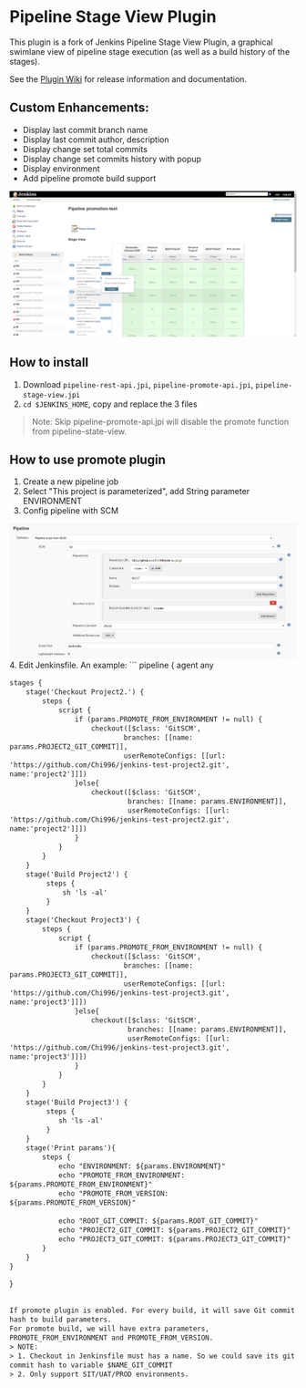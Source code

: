 # Pipeline Stage View Plugin

This plugin is a fork of Jenkins Pipeline Stage View Plugin, a graphical swimlane view of pipeline stage execution (as well as a build history of the stages). 

See the [Plugin Wiki](https://wiki.jenkins-ci.org/display/JENKINS/Pipeline+Stage+View+Plugin) for release information and documentation. 

## Custom Enhancements: 

- Display last commit branch name
- Display last commit author, description
- Display change set total commits
- Display change set commits history with popup
- Display environment
- Add pipeline promote build support

<img src="doc/pipeline-stage-view.png"/>

## How to install

1. Download `pipeline-rest-api.jpi`, `pipeline-promote-api.jpi`, `pipeline-stage-view.jpi`
2. `cd $JENKINS_HOME`, copy and replace the 3 files

> Note: Skip pipeline-promote-api.jpi will disable the promote function from pipeline-state-view. 

## How to use promote plugin

1. Create a new pipeline job
2. Select "This project is parameterized", add String parameter ENVIRONMENT
3. Config pipeline with SCM
<img src="doc/job-config.png"/>
4. Edit Jenkinsfile. An example:
```
pipeline {
    agent any

    stages {
        stage('Checkout Project2.') {
            steps {
                script {
                    if (params.PROMOTE_FROM_ENVIRONMENT != null) {
                        checkout([$class: 'GitSCM',
                        		branches: [[name: params.PROJECT2_GIT_COMMIT]],
                        		userRemoteConfigs: [[url: 'https://github.com/Chi996/jenkins-test-project2.git', name:'project2']]])
                    }else{
                        checkout([$class: 'GitSCM',
                                 branches: [[name: params.ENVIRONMENT]],
                                 userRemoteConfigs: [[url: 'https://github.com/Chi996/jenkins-test-project2.git', name:'project2']]])
                    }
                }
            }
        }
        stage('Build Project2') {
             steps {
                 sh 'ls -al'
             }
        }
        stage('Checkout Project3') {
            steps {
                script {
                    if (params.PROMOTE_FROM_ENVIRONMENT != null) {
                        checkout([$class: 'GitSCM',
                                branches: [[name: params.PROJECT3_GIT_COMMIT]],
                                userRemoteConfigs: [[url: 'https://github.com/Chi996/jenkins-test-project3.git', name:'project3']]])
                    }else{
                        checkout([$class: 'GitSCM',
                                 branches: [[name: params.ENVIRONMENT]],
                                 userRemoteConfigs: [[url: 'https://github.com/Chi996/jenkins-test-project3.git', name:'project3']]])
                    }
                }
            }
        }
        stage('Build Project3') {
             steps {
                sh 'ls -al'
             }
        }
        stage('Print params'){
            steps {
                echo "ENVIRONMENT: ${params.ENVIRONMENT}"
                echo "PROMOTE_FROM_ENVIRONMENT: ${params.PROMOTE_FROM_ENVIRONMENT}"
                echo "PROMOTE_FROM_VERSION: ${params.PROMOTE_FROM_VERSION}"

                echo "ROOT_GIT_COMMIT: ${params.ROOT_GIT_COMMIT}"
                echo "PROJECT2_GIT_COMMIT: ${params.PROJECT2_GIT_COMMIT}"
                echo "PROJECT3_GIT_COMMIT: ${params.PROJECT3_GIT_COMMIT}"
            }
        }
    }
}
```

If promote plugin is enabled. For every build, it will save Git commit hash to build parameters. 
For promote build, we will have extra parameters, PROMOTE_FROM_ENVIRONMENT and PROMOTE_FROM_VERSION. 
> NOTE: 
> 1. Checkout in Jenkinsfile must has a name. So we could save its git commit hash to variable $NAME_GIT_COMMIT
> 2. Only support SIT/UAT/PROD environments. 









